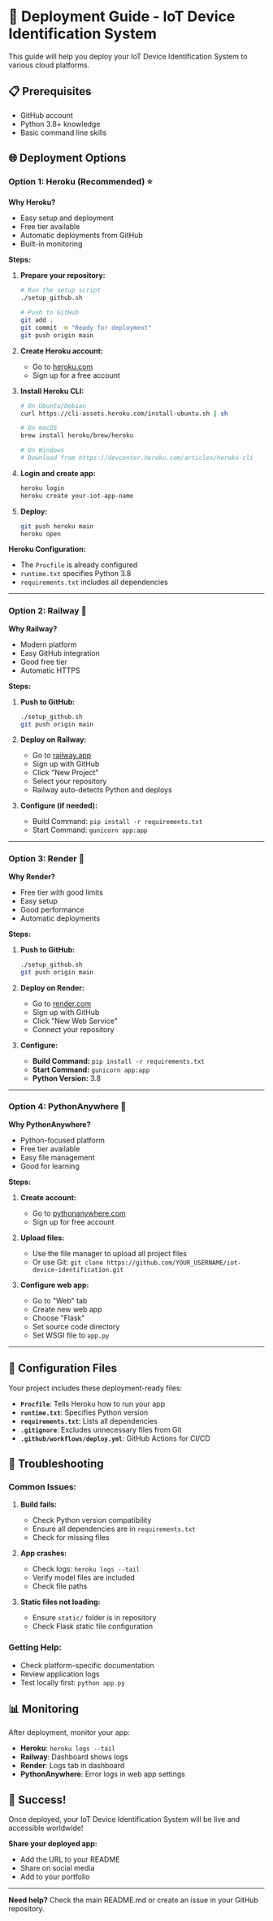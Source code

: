 # 🚀 Deployment Guide - IoT Device Identification System

This guide will help you deploy your IoT Device Identification System to various cloud platforms.

## 📋 Prerequisites

- GitHub account
- Python 3.8+ knowledge
- Basic command line skills

## 🌐 Deployment Options

### Option 1: Heroku (Recommended) ⭐

**Why Heroku?**
- Easy setup and deployment
- Free tier available
- Automatic deployments from GitHub
- Built-in monitoring

**Steps:**

1. **Prepare your repository:**
   ```bash
   # Run the setup script
   ./setup_github.sh
   
   # Push to GitHub
   git add .
   git commit -m "Ready for deployment"
   git push origin main
   ```

2. **Create Heroku account:**
   - Go to [heroku.com](https://heroku.com)
   - Sign up for a free account

3. **Install Heroku CLI:**
   ```bash
   # On Ubuntu/Debian
   curl https://cli-assets.heroku.com/install-ubuntu.sh | sh
   
   # On macOS
   brew install heroku/brew/heroku
   
   # On Windows
   # Download from https://devcenter.heroku.com/articles/heroku-cli
   ```

4. **Login and create app:**
   ```bash
   heroku login
   heroku create your-iot-app-name
   ```

5. **Deploy:**
   ```bash
   git push heroku main
   heroku open
   ```

**Heroku Configuration:**
- The `Procfile` is already configured
- `runtime.txt` specifies Python 3.8
- `requirements.txt` includes all dependencies

---

### Option 2: Railway 🚄

**Why Railway?**
- Modern platform
- Easy GitHub integration
- Good free tier
- Automatic HTTPS

**Steps:**

1. **Push to GitHub:**
   ```bash
   ./setup_github.sh
   git push origin main
   ```

2. **Deploy on Railway:**
   - Go to [railway.app](https://railway.app)
   - Sign up with GitHub
   - Click "New Project"
   - Select your repository
   - Railway auto-detects Python and deploys

3. **Configure (if needed):**
   - Build Command: `pip install -r requirements.txt`
   - Start Command: `gunicorn app:app`

---

### Option 3: Render 🌟

**Why Render?**
- Free tier with good limits
- Easy setup
- Good performance
- Automatic deployments

**Steps:**

1. **Push to GitHub:**
   ```bash
   ./setup_github.sh
   git push origin main
   ```

2. **Deploy on Render:**
   - Go to [render.com](https://render.com)
   - Sign up with GitHub
   - Click "New Web Service"
   - Connect your repository

3. **Configure:**
   - **Build Command:** `pip install -r requirements.txt`
   - **Start Command:** `gunicorn app:app`
   - **Python Version:** 3.8

---

### Option 4: PythonAnywhere 🐍

**Why PythonAnywhere?**
- Python-focused platform
- Free tier available
- Easy file management
- Good for learning

**Steps:**

1. **Create account:**
   - Go to [pythonanywhere.com](https://pythonanywhere.com)
   - Sign up for free account

2. **Upload files:**
   - Use the file manager to upload all project files
   - Or use Git: `git clone https://github.com/YOUR_USERNAME/iot-device-identification.git`

3. **Configure web app:**
   - Go to "Web" tab
   - Create new web app
   - Choose "Flask"
   - Set source code directory
   - Set WSGI file to `app.py`

---

## 🔧 Configuration Files

Your project includes these deployment-ready files:

- **`Procfile`**: Tells Heroku how to run your app
- **`runtime.txt`**: Specifies Python version
- **`requirements.txt`**: Lists all dependencies
- **`.gitignore`**: Excludes unnecessary files from Git
- **`.github/workflows/deploy.yml`**: GitHub Actions for CI/CD

## 🐛 Troubleshooting

### Common Issues:

1. **Build fails:**
   - Check Python version compatibility
   - Ensure all dependencies are in `requirements.txt`
   - Check for missing files

2. **App crashes:**
   - Check logs: `heroku logs --tail`
   - Verify model files are included
   - Check file paths

3. **Static files not loading:**
   - Ensure `static/` folder is in repository
   - Check Flask static file configuration

### Getting Help:

- Check platform-specific documentation
- Review application logs
- Test locally first: `python app.py`

## 📊 Monitoring

After deployment, monitor your app:

- **Heroku**: `heroku logs --tail`
- **Railway**: Dashboard shows logs
- **Render**: Logs tab in dashboard
- **PythonAnywhere**: Error logs in web app settings

## 🎉 Success!

Once deployed, your IoT Device Identification System will be live and accessible worldwide!

**Share your deployed app:**
- Add the URL to your README
- Share on social media
- Add to your portfolio

---

**Need help?** Check the main README.md or create an issue in your GitHub repository.
